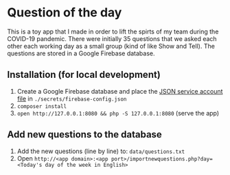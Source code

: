 # Question of the day

This is a toy app that I made in order to lift the spirts of my team during the
COVID-19 pandemic. There were initially 35 questions that we asked each other
each working day as a small group (kind of like Show and Tell). The questions
are stored in a Google Firebase database.

## Installation (for local development)

1. Create a Google Firebase database and place the [JSON service account
   file](https://firebase.google.com/docs/admin/setup#add_firebase_to_your_app)
   in `./secrets/firebase-config.json`
1. `composer install`
1. `open http://127.0.0.1:8080 && php -S 127.0.0.1:8080` (serve the app)

## Add new questions to the database

1. Add the new questions (line by line) to: `data/questions.txt`
1. Open `http://<app domain>:<app port>/importnewquestions.php?day=<Today's day
   of the week in English>`
